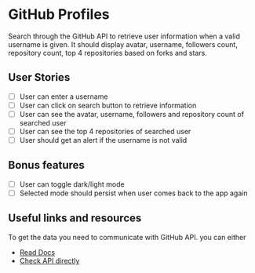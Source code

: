 # GitHub Profiles

Search through the GitHub API to retrieve user information when a valid username is given. It should display avatar, username, followers count, repository count, top 4 repositories based on forks and stars.

## User Stories

-   [ ] User can enter a username
-   [ ] User can click on search button to retrieve information
-   [ ] User can see the avatar, username, followers and repository count of searched user
-   [ ] User can see the top 4 repositories of searched user
-   [ ] User should get an alert if the username is not valid

## Bonus features

-   [ ] User can toggle dark/light mode
-   [ ] Selected mode should persist when user comes back to the app again

## Useful links and resources

To get the data you need to communicate with GitHub API. you can either

-   [Read Docs](https://developer.github.com/v3/)
-   [Check API directly](https://api.github.com/users/chaharshivam)
